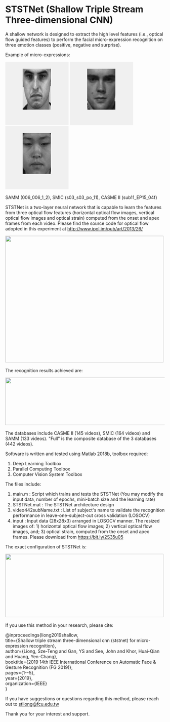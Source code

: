 # STSTNet (Shallow Triple Stream Three-dimensional CNN)

A shallow network is designed to extract the high level features (i.e., optical flow guided features) to perform the facial micro-expression recognition on three emotion classes (positive, negative and surprise).

Example of micro-expressions:

<img src="https://github.com/christy1206/biwoof/blob/pictures/006_006_1_2.gif" width="200" height="200"/> <img src="https://github.com/christy1206/biwoof/blob/pictures/s03_s03_po_11.gif" width="200" height="200"/> <img src="https://github.com/christy1206/biwoof/blob/pictures/sub11_EP15_04f.gif" width="200" height="200"/>

SAMM (006_006_1_2), SMIC (s03_s03_po_11), CASME II (sub11_EP15_04f)

STSTNet is a two-layer neural network that is capable to learn the features from three optical flow features (horizontal optical flow images, vertical optical flow images and optical strain) computed from the onset and apex frames from each video. Please find the source code for optical flow adopted in this experiment at http://www.ipol.im/pub/art/2013/26/

<img src="https://github.com/christy1206/STSTNet/blob/picture/flow.JPG" width="500" height="400"/>

The recognition results achieved are:

<img src="https://github.com/christy1206/STSTNet/blob/picture/result.JPG" width="600" height="150"/>

The databases include CASME II (145 videos), SMIC (164 videos) and SAMM (133 videos). "Full" is the composite database of the 3 databases (442 videos).


Software is written and tested using Matlab 2018b, toolbox required:
1) Deep Learning Toolbox
2) Parallel Computing Toolbox 
3) Computer Vision System Toolbox


The files include:
1) main.m : Script which trains and tests the STSTNet (You may modify the input data, number of epochs, mini-batch size and the learning rate)
2) STSTNet.mat : The STSTNet architecture design
3) video442subName.txt : List of subject's name to validate the recognition performance in leave-one-subject-out cross validation (LOSOCV) 
4) input : Input data (28x28x3) arranged in LOSOCV manner. The resized images of: 1) horizontal optical flow images; 2) vertical optical flow images, and; 3) optical strain, computed from the onset and apex frames. Please download from https://bit.ly/2S35u05 


The exact configuration of STSTNet is:

<img src="https://github.com/christy1206/STSTNet/blob/picture/configuration.JPG" width="500" height="200"/>



If you use this method in your research, please cite:

@inproceedings{liong2019shallow,\
  title={Shallow triple stream three-dimensional cnn (ststnet) for micro-expression recognition},\
  author={Liong, Sze-Teng and Gan, YS and See, John and Khor, Huai-Qian and Huang, Yen-Chang},\
  booktitle={2019 14th IEEE International Conference on Automatic Face \& Gesture Recognition (FG 2019)},\
  pages={1--5},\
  year={2019},\
  organization={IEEE}\
}

If you have suggestions or questions regarding this method, please reach out to stliong@fcu.edu.tw

Thank you for your interest and support.
